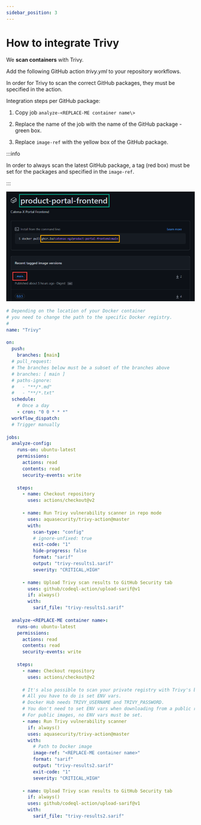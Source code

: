 ```yaml
---
sidebar_position: 3
---
```


# How to integrate Trivy

We **scan containers** with Trivy.

Add the following GitHub action _trivy.yml_ to your repository workflows.

In order for Trivy to scan the correct GitHub packages, they must be specified in the action.

Integration steps per GitHub package:

1. Copy job `analyze-<REPLACE-ME container name\>`

2. Replace the name of the job with the name of the GitHub package - green box.

3. Replace `image-ref` with the yellow box of the GitHub package.

:::info

In order to always scan the latest GitHub package, a tag (red box) must be set for the packages and specified in the `image-ref`.

:::

![github-packages-example.png](assets/github-packages-example.png)

```yaml
# Depending on the location of your Docker container
# you need to change the path to the specific Docker registry.
#
name: "Trivy"

on:
  push:
    branches: [main]
  # pull_request:
  # The branches below must be a subset of the branches above
  # branches: [ main ]
  # paths-ignore:
  #   - "**/*.md"
  #   - "**/*.txt"
  schedule:
    # Once a day
    - cron: "0 0 * * *"
  workflow_dispatch:
  # Trigger manually

jobs:
  analyze-config:
    runs-on: ubuntu-latest
    permissions:
      actions: read
      contents: read
      security-events: write

    steps:
      - name: Checkout repository
        uses: actions/checkout@v2

      - name: Run Trivy vulnerability scanner in repo mode
        uses: aquasecurity/trivy-action@master
        with:
          scan-type: "config"
          # ignore-unfixed: true
          exit-code: "1"
          hide-progress: false
          format: "sarif"
          output: "trivy-results1.sarif"
          severity: "CRITICAL,HIGH"

      - name: Upload Trivy scan results to GitHub Security tab
        uses: github/codeql-action/upload-sarif@v1
        if: always()
        with:
          sarif_file: "trivy-results1.sarif"

  analyze-<REPLACE-ME container name>:
    runs-on: ubuntu-latest
    permissions:
      actions: read
      contents: read
      security-events: write

    steps:
      - name: Checkout repository
        uses: actions/checkout@v2

      # It's also possible to scan your private registry with Trivy's built-in image scan.
      # All you have to do is set ENV vars.
      # Docker Hub needs TRIVY_USERNAME and TRIVY_PASSWORD.
      # You don't need to set ENV vars when downloading from a public repository.
      # For public images, no ENV vars must be set.
      - name: Run Trivy vulnerability scanner
        if: always()
        uses: aquasecurity/trivy-action@master
        with:
          # Path to Docker image
          image-ref: "<REPLACE-ME container name>"
          format: "sarif"
          output: "trivy-results2.sarif"
          exit-code: "1"
          severity: "CRITICAL,HIGH"

      - name: Upload Trivy scan results to GitHub Security tab
        if: always()
        uses: github/codeql-action/upload-sarif@v1
        with:
          sarif_file: "trivy-results2.sarif"
```
